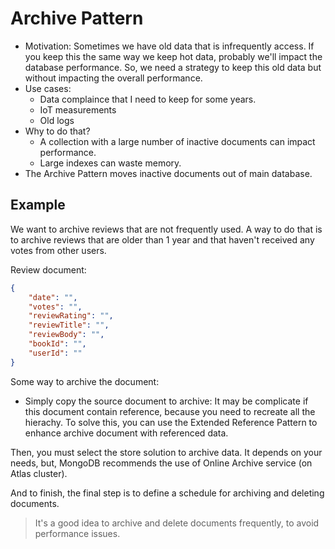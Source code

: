 # Archive Pattern
- Motivation: Sometimes we have old data that is infrequently access. If you keep this the same way we keep hot data, probably we'll impact the database performance. So, we need a strategy to keep this old data but without impacting the overall performance.
- Use cases:
    - Data complaince that I need to keep for some years.
    - IoT measurements
    - Old logs
- Why to do that?
    - A collection with a large number of inactive documents can impact performance.
    - Large indexes can waste memory.
- The Archive Pattern moves inactive documents out of main database.

## Example
We want to archive reviews that are not frequently used. A way to do that is to archive reviews that are older than 1 year and that haven't received any votes from other users.

Review document:
```json
{
    "date": "",
    "votes": "",
    "reviewRating": "",
    "reviewTitle": "",
    "reviewBody": "",
    "bookId": "",
    "userId": ""
}
```

Some way to archive the document:
- Simply copy the source document to archive: It may be complicate if this document contain reference, because you need to recreate all the hierachy. To solve this, you can use the Extended Reference Pattern to enhance archive document with referenced data.

Then, you must select the store solution to archive data. It depends on your needs, but, MongoDB recommends the use of Online Archive service (on Atlas cluster).

And to finish, the final step is to define a schedule for archiving and deleting documents.

> It's a good idea to archive and delete documents frequently, to avoid performance issues.
